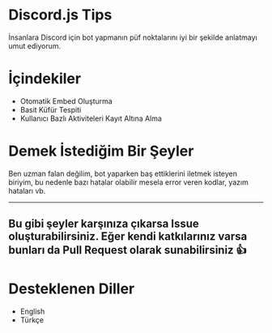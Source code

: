 # Discord.js Tips
İnsanlara Discord için bot yapmanın püf noktalarını iyi bir şekilde anlatmayı umut ediyorum.

# İçindekiler
* Otomatik Embed Oluşturma
* Basit Küfür Tespiti
* Kullanıcı Bazlı Aktiviteleri Kayıt Altına Alma

# Demek İstediğim Bir Şeyler
Ben uzman falan değilim, bot yaparken baş ettiklerini iletmek isteyen biriyim, bu nedenle bazı hatalar olabilir mesela error veren kodlar, yazım hataları vb. 

---
Bu gibi şeyler karşınıza çıkarsa Issue oluşturabilirsiniz. Eğer kendi katkılarınız varsa bunları da Pull Request olarak sunabilirsiniz 👍
---
# Desteklenen Diller
- English
- Türkçe
